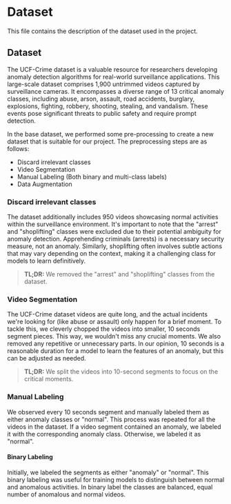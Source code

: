 # Dataset

This file contains the description of the dataset used in the project.

## Dataset

The UCF-Crime dataset is a valuable resource for researchers developing anomaly detection algorithms for real-world
surveillance applications. This large-scale dataset comprises 1,900 untrimmed videos captured by surveillance cameras.
It encompasses a diverse range of 13 critical anomaly classes, including abuse, arson, assault, road accidents,
burglary, explosions, fighting, robbery, shooting, stealing, and vandalism. These events pose significant threats to
public safety and require prompt detection.

In the base dataset, we performed some pre-processing to create a new dataset that is suitable for our project. The
preprocessing steps are as follows:

- Discard irrelevant classes
- Video Segmentation
- Manual Labeling (Both binary and multi-class labels)
- Data Augmentation

### Discard irrelevant classes

The dataset additionally includes 950 videos showcasing normal activities within the surveillance environment. It's
important to note that the "arrest" and "shoplifting" classes were excluded due to their potential ambiguity for anomaly
detection. Apprehending criminals (arrests) is a necessary security measure, not an anomaly. Similarly, shoplifting
often involves subtle actions that may vary depending on the context, making it a challenging class for models to learn
definitively.

> **TL;DR:** We removed the "arrest" and "shoplifting" classes from the dataset.

### Video Segmentation

The UCF-Crime dataset videos are quite long, and the actual incidents we're looking for (like abuse or assault) only
happen for a brief moment. To tackle this, we cleverly chopped the videos into smaller, 10 seconds segment pieces. This
way, we wouldn't miss any crucial moments. We also removed any repetitive or unnecessary parts. In our opinion, 10
seconds is a reasonable duration for a model to learn the features of an anomaly, but this can be adjusted as needed.

> **TL;DR:** We split the videos into 10-second segments to focus on the critical moments.


### Manual Labeling

We observed every 10 seconds segment and manually labeled them as either anomaly classes or "normal". This process was
repeated for all the videos in the dataset. If a video segment contained an anomaly, we labeled it with the corresponding
anomaly class. Otherwise, we labeled it as "normal".

#### Binary Labeling

Initially, we labeled the segments as either "anomaly" or "normal". This binary labeling was useful for training models
to distinguish between normal and anomalous activities. In binary label the classes are balanced, equal number of
anomalous and normal videos.